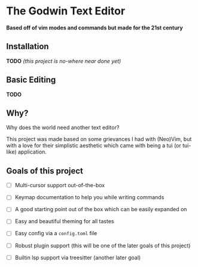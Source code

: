 # The Godwin Text Editor

**Based off of vim modes and commands but made for the 21st century**

## Installation

**TODO** *(this project is no-where near done yet)*

## Basic Editing

**TODO**

## Why?

Why does the world need another text editor?

This project was made based on some grievances I had with (Neo)Vim, but with a love for their simplistic aesthetic which came with being a tui (or tui-like) application.

## Goals of this project

- [ ] Multi-cursor support out-of-the-box

- [ ] Keymap documentation to help you while writing commands

- [ ] A good starting point out of the box which can be easily expanded on

- [ ] Easy and beautiful theming for all tastes

- [ ] Easy config via a `config.toml` file

- [ ] Robust plugin support (this will be one of the later goals of this project)

- [ ] Builtin lsp support via treesitter (another later goal)